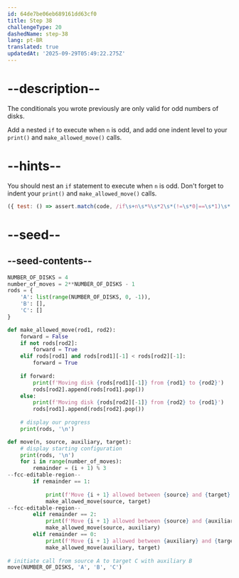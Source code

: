 ```yaml
---
id: 64de7be06eb689161dd63cf0
title: Step 38
challengeType: 20
dashedName: step-38
lang: pt-BR
translated: true
updatedAt: '2025-09-29T05:49:22.275Z'
---
```


# --description--

The conditionals you wrote previously are only valid for odd numbers of disks.

Add a nested `if` to execute when `n` is odd, and add one indent level to your `print()` and `make_allowed_move()` calls.

# --hints--

You should nest an `if` statement to execute when `n` is odd. Don't forget to indent your `print()` and `make_allowed_move()` calls.

```js
({ test: () => assert.match(code, /if\s+n\s*%\s*2\s*(!=\s*0|==\s*1)\s*:\s+print.*\s+make_allowed_move\(.*\)/) })
```

# --seed--

## --seed-contents--

```py
NUMBER_OF_DISKS = 4
number_of_moves = 2**NUMBER_OF_DISKS - 1
rods = {
    'A': list(range(NUMBER_OF_DISKS, 0, -1)),
    'B': [],
    'C': []
}

def make_allowed_move(rod1, rod2):    
    forward = False
    if not rods[rod2]:
        forward = True
    elif rods[rod1] and rods[rod1][-1] < rods[rod2][-1]:
        forward = True
                      
    if forward:
        print(f'Moving disk {rods[rod1][-1]} from {rod1} to {rod2}')
        rods[rod2].append(rods[rod1].pop())
    else:
        print(f'Moving disk {rods[rod2][-1]} from {rod2} to {rod1}')
        rods[rod1].append(rods[rod2].pop())
    
    # display our progress
    print(rods, '\n')

def move(n, source, auxiliary, target):
    # display starting configuration
    print(rods, '\n')
    for i in range(number_of_moves):
        remainder = (i + 1) % 3
--fcc-editable-region--     
        if remainder == 1:
            
            print(f'Move {i + 1} allowed between {source} and {target}')
            make_allowed_move(source, target)
--fcc-editable-region--            
        elif remainder == 2:
            print(f'Move {i + 1} allowed between {source} and {auxiliary}')
            make_allowed_move(source, auxiliary)
        elif remainder == 0:
            print(f'Move {i + 1} allowed between {auxiliary} and {target}')
            make_allowed_move(auxiliary, target)
           
# initiate call from source A to target C with auxiliary B
move(NUMBER_OF_DISKS, 'A', 'B', 'C')
```
